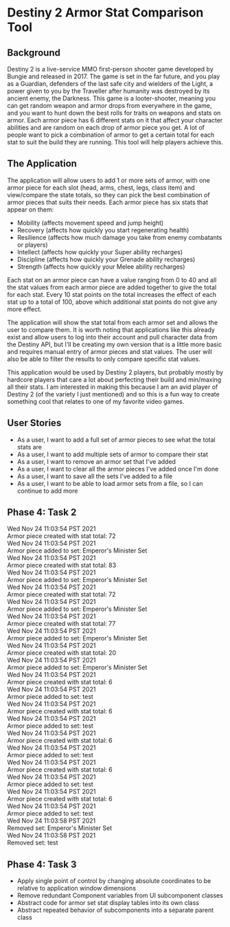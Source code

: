 # Destiny 2 Armor Stat Comparison Tool

## Background

Destiny 2 is a live-service MMO first-person shooter game developed by Bungie
and released in 2017. The game is set in the far future, and you play as a
Guardian, defenders of the last safe city and wielders of the Light, a power
given to you by the Traveller after humanity was destroyed by its ancient enemy,
the Darkness. This game is a looter-shooter, meaning you can get random weapon
and armor drops from everywhere in the game, and you want to hunt down the best
rolls for traits on weapons and stats on armor. Each armor piece has 6 
different stats on it that affect your character abilities and are random on
each drop of armor piece you get. A lot of people want to pick a combination
of armor to get a certain total for each stat to suit the build they are running.
This tool will help players achieve this.

## The Application

The application will allow users to add 1 or more sets of armor, with one
armor piece for each slot (head, arms, chest, legs, class item) and view/compare
the state totals, so they can pick the best combination of armor pieces that suits
their needs. Each armor piece has six stats that appear on them:

- Mobility (affects movement speed and jump height)
- Recovery (affects how quickly you start regenerating health)
- Resilience (affects how much damage you take from enemy combatants or players)
- Intellect (affects how quickly your Super ability recharges)
- Discipline (affects how quickly your Grenade ability recharges)
- Strength (affects how quickly your Melee ability recharges)

Each stat on an armor piece can have a value ranging from 0 to 40 and all the
stat values from each armor piece are added together to give the total for each
stat. Every 10 stat points on the total increases the effect of each stat up
to a total of 100, above which additional stat points do not give any more effect.

The application will show the stat total from each armor set and allows the user to compare them. It is worth
noting that applications like this already exist and allow users to log into their 
account and pull character data from the Destiny API, but I'll be creating my own
version that is a little more basic and requires manual entry of armor pieces and
stat values. The user will also be able to filter the results to only compare
specific stat values.

This application would be used by Destiny 2 players, but probably mostly by
hardcore players that care a lot about perfecting their build and min/maxing
all their stats. I am interested in making this because I am an avid player
of Destiny 2 (of the variety I just mentioned) and so this is a fun way to create
something cool that relates to one of my favorite video games.

## User Stories

- As a user, I want to add a full set of armor pieces to see what the total stats are
- As a user, I want to add multiple sets of armor to compare their stat
- As a user, I want to remove an armor set that I've added
- As a user, I want to clear all the armor pieces I've added once I'm done
- As a user, I want to save all the sets I've added to a file
- As a user, I want to be able to load armor sets from a file, so I can continue to add more

## Phase 4: Task 2

Wed Nov 24 11:03:54 PST 2021</br>
Armor piece created with stat total: 72</br>
Wed Nov 24 11:03:54 PST 2021</br>
Armor piece added to set: Emperor's Minister Set</br>
Wed Nov 24 11:03:54 PST 2021</br>
Armor piece created with stat total: 83</br>
Wed Nov 24 11:03:54 PST 2021</br>
Armor piece added to set: Emperor's Minister Set</br>
Wed Nov 24 11:03:54 PST 2021</br>
Armor piece created with stat total: 72</br>
Wed Nov 24 11:03:54 PST 2021</br>
Armor piece added to set: Emperor's Minister Set</br>
Wed Nov 24 11:03:54 PST 2021</br>
Armor piece created with stat total: 77</br>
Wed Nov 24 11:03:54 PST 2021</br>
Armor piece added to set: Emperor's Minister Set</br>
Wed Nov 24 11:03:54 PST 2021</br>
Armor piece created with stat total: 20</br>
Wed Nov 24 11:03:54 PST 2021</br>
Armor piece added to set: Emperor's Minister Set</br>
Wed Nov 24 11:03:54 PST 2021</br>
Armor piece created with stat total: 6</br>
Wed Nov 24 11:03:54 PST 2021</br>
Armor piece added to set: test</br>
Wed Nov 24 11:03:54 PST 2021</br>
Armor piece created with stat total: 6</br>
Wed Nov 24 11:03:54 PST 2021</br>
Armor piece added to set: test</br>
Wed Nov 24 11:03:54 PST 2021</br>
Armor piece created with stat total: 6</br>
Wed Nov 24 11:03:54 PST 2021</br>
Armor piece added to set: test</br>
Wed Nov 24 11:03:54 PST 2021</br>
Armor piece created with stat total: 6</br>
Wed Nov 24 11:03:54 PST 2021</br>
Armor piece added to set: test</br>
Wed Nov 24 11:03:54 PST 2021</br>
Armor piece created with stat total: 6</br>
Wed Nov 24 11:03:54 PST 2021</br>
Armor piece added to set: test</br>
Wed Nov 24 11:03:58 PST 2021</br>
Removed set: Emperor's Minister Set</br>
Wed Nov 24 11:03:58 PST 2021</br>
Removed set: test


## Phase 4: Task 3

- Apply single point of control by changing absolute coordinates to be relative to application window dimensions
- Remove redundant Component variables from UI subcomponent classes
- Abstract code for armor set stat display tables into its own class
- Abstract repeated behavior of subcomponents into a separate parent class